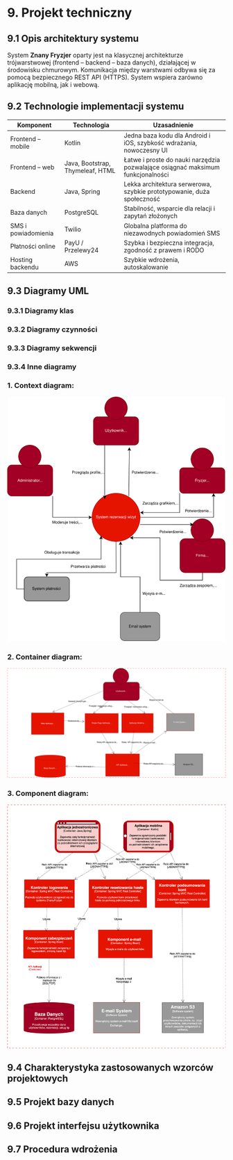 # 9. Projekt techniczny

## 9.1	Opis architektury systemu
System **Znany Fryzjer** oparty jest na klasycznej architekturze trójwarstwowej (frontend – backend – baza danych), działającej w środowisku chmurowym. Komunikacja między warstwami odbywa się za pomocą bezpiecznego REST API (HTTPS). System wspiera zarówno aplikację mobilną, jak i webową.

## 9.2	Technologie implementacji systemu
| Komponent | Technologia | Uzasadnienie |
|-|-|-|
| Frontend – mobile | Kotlin | Jedna baza kodu dla Android i iOS, szybkość wdrażania, nowoczesny UI|
| Frontend – web | Java, Bootstrap, Thymeleaf, HTML | Łatwe i proste do nauki narzędzia pozwalające osiągnać maksimum funkcjonalności |
| Backend | Java, Spring | Lekka architektura serwerowa, szybkie prototypowanie, duża społeczność |
| Baza danych | PostgreSQL | Stabilność, wsparcie dla relacji i zapytań złożonych |
| SMS i powiadomienia | Twilio | Globalna platforma do niezawodnych powiadomień SMS |
| Płatności online | PayU / Przelewy24 | Szybka i bezpieczna integracja, zgodność z prawem i RODO |
| Hosting backendu | AWS | Szybkie wdrożenia, autoskalowanie |

## 9.3	Diagramy UML

### 9.3.1 Diagramy klas

### 9.3.2 Diagramy czynności

### 9.3.3 Diagramy sekwencji

### 9.3.4 Inne diagramy

### 1. Context diagram:
![ContextDiagram](/Diagramy/ContextDiagram.svg)
### 2. Container diagram:
![ContainerDiagram](/Diagramy/ContainerDiagram.svg)
### 3. Component diagram:
![ComponentDiagram](/Diagramy/ComponentDiagram.svg)

## 9.4	Charakterystyka zastosowanych wzorców projektowych
## 9.5	Projekt bazy danych
## 9.6	Projekt interfejsu użytkownika
## 9.7	Procedura wdrożenia